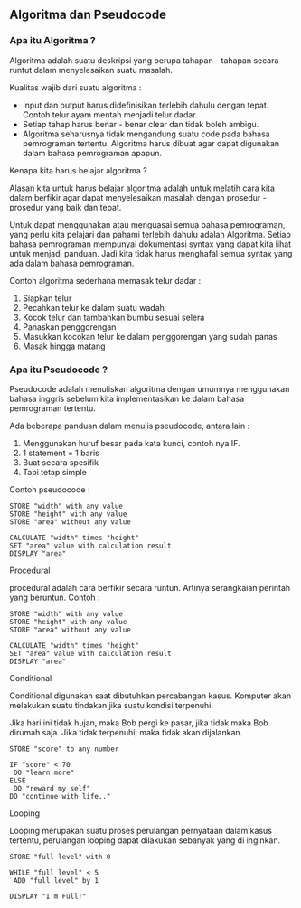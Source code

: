 ## Algoritma dan Pseudocode

### Apa itu Algoritma ?
Algoritma adalah suatu deskripsi yang berupa tahapan - tahapan secara runtut dalam menyelesaikan suatu masalah.

Kualitas wajib dari suatu algoritma :
- Input dan output harus didefinisikan terlebih dahulu dengan tepat. Contoh telur ayam mentah menjadi telur dadar.
- Setiap tahap harus benar - benar clear dan tidak boleh ambigu. 
- Algoritma seharusnya tidak mengandung suatu code pada bahasa pemrograman tertentu. Algoritma harus dibuat agar dapat digunakan dalam bahasa pemrograman apapun.

Kenapa kita harus belajar algoritma ?

Alasan kita untuk harus belajar algoritma adalah untuk melatih cara kita dalam berfikir agar dapat menyelesaikan masalah dengan prosedur - prosedur yang baik dan tepat.

Untuk dapat menggunakan atau menguasai semua bahasa pemrograman, yang perlu kita pelajari dan pahami terlebih dahulu adalah Algoritma. Setiap bahasa pemrograman mempunyai dokumentasi syntax yang dapat kita lihat untuk menjadi panduan. Jadi kita tidak harus menghafal semua syntax yang ada dalam bahasa pemrograman.

Contoh algoritma sederhana memasak telur dadar :

1. Siapkan telur
2. Pecahkan telur ke dalam suatu wadah
3. Kocok telur dan tambahkan bumbu sesuai selera
4. Panaskan penggorengan
5. Masukkan kocokan telur ke dalam penggorengan yang sudah panas
6. Masak hingga matang

### Apa itu Pseudocode ?
Pseudocode adalah menuliskan algoritma dengan umumnya menggunakan bahasa inggris sebelum kita implementasikan ke dalam bahasa pemrograman tertentu.

Ada beberapa panduan dalam menulis pseudocode, antara lain :
1. Menggunakan huruf besar pada kata kunci, contoh nya IF.
2. 1 statement = 1 baris
3. Buat secara spesifik
4. Tapi tetap simple

Contoh pseudocode :
```
STORE "width" with any value
STORE "height" with any value
STORE "area" without any value

CALCULATE "width" times "height"
SET "area" value with calculation result
DISPLAY "area"
```

Procedural

procedural adalah cara berfikir secara runtun. Artinya serangkaian perintah yang beruntun. Contoh :
```
STORE "width" with any value
STORE "height" with any value
STORE "area" without any value

CALCULATE "width" times "height"
SET "area" value with calculation result
DISPLAY "area"
```

Conditional

Conditional digunakan saat dibutuhkan percabangan kasus. Komputer akan melakukan suatu tindakan jika suatu kondisi terpenuhi. 

Jika hari ini tidak hujan, maka Bob pergi ke pasar, jika tidak maka Bob dirumah saja.
Jika tidak terpenuhi, maka tidak akan dijalankan.
```
STORE "score" to any number

IF "score" < 70
 DO "learn more"
ELSE 
 DO "reward my self"
DO "continue with life.."
```
Looping

Looping merupakan suatu proses perulangan pernyataan dalam kasus tertentu, perulangan looping dapat dilakukan sebanyak yang di inginkan.
```
STORE "full level" with 0

WHILE "full level" < 5
 ADD "full level" by 1

DISPLAY "I'm Full!"
```
